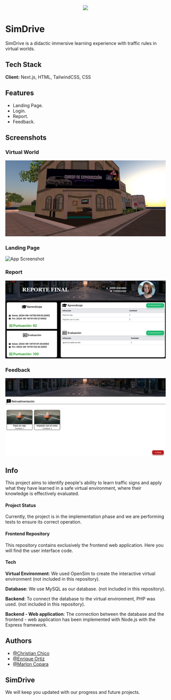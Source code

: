 <p align="center">
  <a  target="blank"><img src="app/favicon.ico" width="200" /></a>
</p>


# SimDrive

SimDrive is a didactic immersive learning experience with traffic rules in virtual worlds. 

## Tech Stack

**Client:** Next.js, HTML, TailwindCSS, CSS

## Features

- Landing Page.
- Login.
- Report.
- Feedback.

## Screenshots

### Virtual World
![App Screenshot](public/screenshots/SimDriveOS.jpeg)

### Landing Page
![App Screenshot](public/screenshots/landing.png)

### Report
![App Screenshot](public/screenshots/report.png)

### Feedback
![App Screenshot](public/screenshots/feedback.png)

## Info

This project aims to identify people's ability to learn traffic signs and apply what they have learned in a safe virtual environment, where their knowledge is effectively evaluated.

#### Project Status
Currently, the project is in the implementation phase and we are performing tests to ensure its correct operation.

#### Frontend Repository
This repository contains exclusively the frontend web application. Here you will find the user interface code.

#### Tech 
**Virtual Environment**: We used OpenSim to create the interactive virtual environment (not included in this repository).

**Database:** We use MySQL as our database. (not included in this repository).

**Backend**: To connect the database to the virtual environment, PHP was used. (not included in this repository).

**Backend - Web application**: The connection between the database and the frontend - web application has been implemented with Node.js with the Express framework.

## Authors

- [@Christian Chico](https://www.github.com/ChristianCLop)
- [@Enrique Ortiz](https://github.com/EnriqueOrtiz2001)
- [@Marlon Copara](https://github.com/MarlonCopara)

## SimDrive

We will keep you updated with our progress and future projects. 

